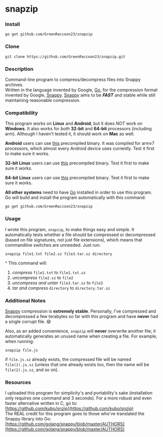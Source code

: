# snapzip
### Install
    go get github.com/GreenRaccoon23/snapzip
### Clone
    git clone https://github.com/GreenRaccoon23/snapzip.git
### Description
Command-line program to compress/decompress files into Snappy archives.  
Written in the language invented by Google, [Go](https://golang.org/), for the compression format invented by Google, [Snappy](https://github.com/google/snappy). [Snappy](https://github.com/google/snappy) aims to be ***FAST*** and stable while still maintaining reasonable compression.  
### Compatibility
This program works on **Linux** and **Android**, but it does *NOT* work on **Windows**. It also works for *both* **32-bit** and **64-bit** processors (including arm). Although I haven't tested it, it should work on **Mac** as well.  
  
**Android** users can use [this](https://github.com/GreenRaccoon23/snapzip/raw/master/Android_32/snapzip) precompiled binary. It was compiled for armv7 processors, which almost every Android device uses currently. Test it first to make sure it works.  
  
**32-bit Linux** users can use [this](https://github.com/GreenRaccoon23/snapzip/raw/master/Linux_32/snapzip) precompiled binary. Test it first to make sure it works.  

**64-bit Linux** users can use [this](https://github.com/GreenRaccoon23/snapzip/raw/master/Linux_64/snapzip) precompiled binary. Test it first to make sure it works.  
  
**All other systems** need to have [Go](https://golang.org/dl/) installed in order to use this program. Go will build and install the program automatically with this command:

    go get github.com/GreenRaccoon23/snapzip

### Usage
I wrote this program, `snapzip`, to make things easy and simple. It automatically tests whether a file should be compressed or decompressed (based on file signatures, not just file extensions), which means that commandline switches are unneeded. Just run:  

    snapzip file1.txt file2.sz file3.tar.sz directory

^ This command will:  
1. *compress* `file1.txt` to `file1.txt.sz`  
2. *uncompress* `file2.sz` to `file2`  
3. *uncompress and untar* `file3.tar.sz` to `file3`  
4. *tar and compress* `directory` to `directory.tar.sz`  

### Additional Notes
[Snappy](https://github.com/google/snappy) compression is **extremely stable**. Personally, I've compressed and decompressed a few terabytes so far with this program and have **never** had a single corrupt file. :smile:  
  
Also, as an added convenience, `snapzip` will **never** overwrite another file; it automatically generates an unused name when creating a file. For example, when running:  

    snapzip file.js

if `file.js.sz` already exists, the compressed file will be named `file(1).js.sz` (unless that one already exists too, then the name will be `file(2).js.sz`, and so on).  

### Resources
I uploaded this program for simplicity's and portability's sake (installation only requires one command and 3 seconds). For a more robust and even faster alternative written in C, go to:  
[https://github.com/kubo/snzip](https://github.com/kubo/snzip)  
The REAL credit for this program goes to those who've translated the Snappy library into Go:
[https://github.com/golang/snappy/blob/master/AUTHORS](https://github.com/golang/snappy/blob/master/AUTHORS)
